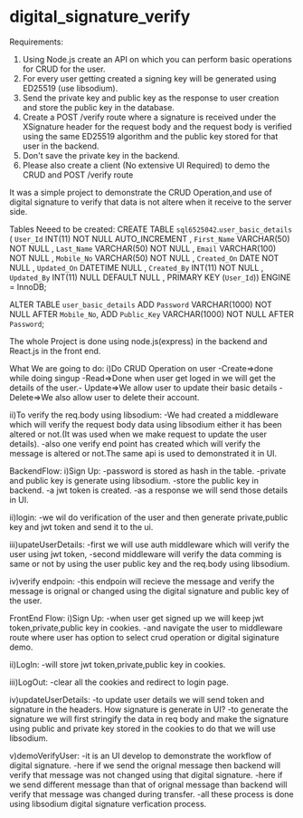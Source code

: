 # digital_signature_verify

Requirements:

1. Using Node.js create an API on which you can perform basic operations
   for CRUD for the user.
2. For every user getting created a signing key will be generated using
   ED25519 (use libsodium).
3. Send the private key and public key as the response to user creation and
   store the public key in the database.
4. Create a POST /verify route where a signature is received under the XSignature header for the request body and the request body is verified
   using the same ED25519 algorithm and the public key stored for that
   user in the backend.
5. Don't save the private key in the backend.
6. Please also create a client (No extensive UI Required) to demo the CRUD
   and POST /verify route

It was a simple project to demonstrate the CRUD Operation,and use of digital signature to verify that data is not altere when it receive to the server side.

Tables Neeed to be created:
CREATE TABLE `sql6525042`.`user_basic_details` ( `User_Id` INT(11) NOT NULL AUTO_INCREMENT , `First_Name` VARCHAR(50) NOT NULL , `Last_Name` VARCHAR(50) NOT NULL , `Email` VARCHAR(100) NOT NULL , `Mobile_No` VARCHAR(50) NOT NULL , `Created_On` DATE NOT NULL , `Updated_On` DATETIME NULL , `Created_By` INT(11) NOT NULL , `Updated_By` INT(11) NULL DEFAULT NULL , PRIMARY KEY (`User_Id`)) ENGINE = InnoDB;

ALTER TABLE `user_basic_details` ADD `Password` VARCHAR(1000) NOT NULL AFTER `Mobile_No`, ADD `Public_Key` VARCHAR(1000) NOT NULL AFTER `Password`;

The whole Project is done using node.js(express) in the backend and React.js in the front end.

What We are going to do:
i)Do CRUD Operation on user
-Create=>done while doing singup
-Read=>Done when user get loged in we will get the details of the user.-
Update=>We allow user to update their basic details
-Delete=>We also allow user to delete their account.

ii)To verify the req.body using libsodium:
-We had created a middleware which will verify the request body data using libsodium either it has been altered or not.(It was used when we make request to update the user details).
-also one verify end point has created which will verify the message is altered or not.The same api is used to demonstrated it in UI.

BackendFlow:
i)Sign Up:
-password is stored as hash in the table.
-private and public key is generate using libsodium.
-store the public key in backend.
-a jwt token is created.
-as a response we will send those details in UI.

ii)login:
-we wil do verification of the user and then generate private,public key and jwt token and send it to the ui.

iii)upateUserDetails:
-first we will use auth middleware which will verify the user using jwt token,
-second middleware will verify the data comming is same or not by using the user public key and the req.body using libsodium.

iv)verify endpoin:
-this endpoin will recieve the message and verify the message is orignal or changed using the digital signature and public key of the user.

FrontEnd Flow:
i)Sign Up:
-when user get signed up we will keep jwt token,private,public key in cookies.
-and navigate the user to middleware route where user has option to select crud operation or digital siginature demo.

ii)LogIn:
-will store jwt token,private,public key in cookies.

iii)LogOut:
-clear all the cookies and redirect to login page.

iv)updateUserDetails:
-to update user details we will send token and signature in the headers.
How signature is generate in UI?
-to generate the signature we will first stringify the data in req body and make the signature using public and private key stored in the cookies to do that we will use libsodium.

v)demoVerifyUser:
-it is an UI develop to demonstrate the workflow of digital signature.
-here if we send the orignal message then backend will verify that message was not changed using that digital signature.
-here if we send different message than that of orignal message than backend will verify that message was changed during transfer.
-all these process is done using libsodium digital signature verfication process.
